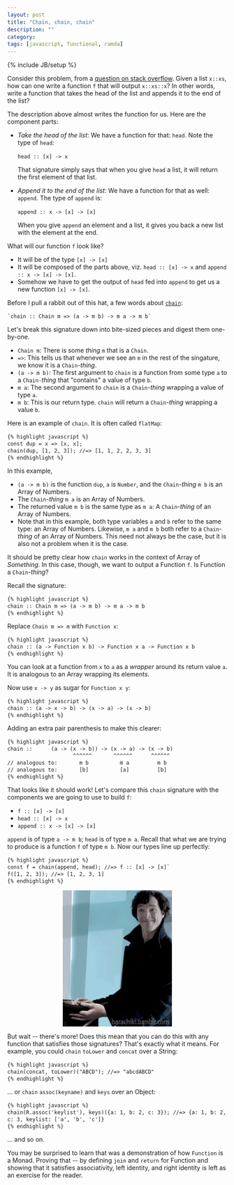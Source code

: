 ```yaml
---
layout: post
title: "Chain, chain, chain"
description: ""
category: 
tags: [javascript, functional, ramda]
---
```

{% include JB/setup %}


Consider this problem, from a [question on stack overflow](http://stackoverflow.com/questions/40026018/using-ramda-and-pointfree-style-how-can-i-copy-the-first-item-of-an-array-to-t/40028255#40028255). 
Given a list `x::xs`, how can one write a function `f` that will output `x::xs::x`? In other 
words, write a function that takes the head of the list and appends it to the end of the 
list?

The description above almost writes the function for us. Here are the component parts:

* _Take the head of the list_: We have a function for that: `head`. Note the type of `head`:


    `head :: [x] -> x`

  That signature simply says that when you give `head` a list, it will return 
  the first element of that list.
* _Append it to the end of the list_: We have a function for that as well: `append`. The type 
  of `append` is: 
  
    `append :: x -> [x] -> [x]`

  When you give `append` an element and a list, it gives you 
  back a new list with the element at the end.

What will our function `f` look like?

* It will be of the type `[x] -> [x]`
* It will be composed of the parts above, viz. `head :: [x] -> x` and 
  `append :: x -> [x] -> [x]`.
* Somehow we have to get the output of `head` fed into `append` to get us a new 
  function `[x] -> [x]`.

Before I pull a rabbit out of this hat, a few words about 
[`chain`](http://ramdajs.com/docs/#chain): 

    `chain :: Chain m => (a -> m b) -> m a -> m b`

Let's break this signature down into bite-sized pieces and digest them one-by-one.

* `Chain m`: There is some _thing_ `m` that is a `Chain`. 
* `=>`: This tells us that whenever we see an `m` in the rest of the singature, 
  we know it is a `Chain`-_thing_.
* `(a -> m b)`: The first argument to `chain` is a function from some type `a`
  to a `Chain-`_thing_ that "contains" a value of type `b`.
* `m a`: The second argument to `chain` is a `Chain`-_thing_ wrapping a value of type `a`.
* `m b`: This is our return type. `chain` will return a `Chain`-_thing_ wrapping a value `b`.

Here is an example of `chain`. It is often called `flatMap`:

    {% highlight javascript %}
    const dup = x => [x, x];
    chain(dup, [1, 2, 3]); //=> [1, 1, 2, 2, 3, 3]
    {% endhighlight %}

In this example, 
* `(a -> m b)` is the function `dup`, `a` is `Number`, and the `Chain`-_thing_ `m b` is 
  an Array of Numbers.
* The `Chain`-_thing_ `m a` is an Array of Numbers. 
* The returned value `m b` is the same type as `m a`: A `Chain`-_thing_ of an Array of Numbers.
* Note that in this example, both type variables `a` and `b` refer to the same type: 
  an Array of Numbers. Likewise, `m a` and `m b` both refer to a `Chain`-_thing_ of an
  Array of Numbers. This need not always be the case, but it is also not a problem when it 
  is the case.

It should be pretty clear how `chain` works in the context of Array of _Something_. In this case, though, 
we want to output a Function `f`. Is Function a `Chain`-_thing_?

Recall the signature:

    {% highlight javascript %}
    chain :: Chain m => (a -> m b) -> m a -> m b
    {% endhighlight %}

Replace `Chain m => m` with `Function x`:

    {% highlight javascript %}
    chain :: (a -> Function x b) -> Function x a -> Function x b
    {% endhighlight %}

You can look at a function from `x` to `a` as a _wrapper_ around its return value `a`. 
It is analogous to an Array wrapping its elements.

Now use `x -> y` as sugar for `Function x y`:

    {% highlight javascript %}
    chain :: (a -> x -> b) -> (x -> a) -> (x -> b)
    {% endhighlight %}

Adding an extra pair parenthesis to make this clearer:

    {% highlight javascript %}
    chain ::      (a -> (x -> b)) -> (x -> a) -> (x -> b)
                         ^^^^^^       ^^^^^^      ^^^^^^
    // analogous to:       m b          m a         m b
    // analogous to:       [b]          [a]         [b]
    {% endhighlight %}
                                           
That looks like it should work! Let's compare this `chain` signature with the components 
we are going to use to build `f`:

* `f :: [x] -> [x]`
* `head :: [x] -> x`
* `append :: x -> [x] -> [x]`

`append` is of type `a -> m b`; `head` is of type `m a`. Recall that what we are trying 
to produce is a function `f` of type `m b`. Now our types line up perfectly:

    {% highlight javascript %}
    const f = chain(append, head); //=> f :: [x] -> [x]`
    f([1, 2, 3]); //=> [1, 2, 3, 1]
    {% endhighlight %}

<img src="/assets/img/rabbit-hat-sherlock.gif" alt="ta-da" style="display:block; margin:auto" />

But wait -- there's more! Does this mean that you can do this with any function
that satisfies those signatures? That's exactly what it means. For example, you could 
`chain` `toLower` and `concat` over a String:

    {% highlight javascript %}
    chain(concat, toLower)("ABCD"); //=> "abcdABCD"
    {% endhighlight %}

... or `chain` `assoc(keyname)` and `keys` over an Object:

    {% highlight javascript %}
    chain(R.assoc('keylist'), keys)({a: 1, b: 2, c: 3}); //=> {a: 1, b: 2, c: 3, keylist: ['a', 'b', 'c']}
    {% endhighlight %}

... and so on. 

You may be surprised to learn that was a demonstration of how `Function` is a Monad. 
Proving that -- by defining `join` and `return` for Function and showing that it satisfies
associativity, left identity, and right identity is left as an exercise for the reader.
